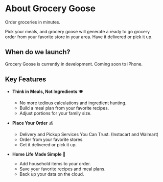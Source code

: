 # About Grocery Goose

Order groceries in minutes.

Pick your meals, and grocery goose will generate a ready to go grocery order from your favorite store in your area. Have it delivered or pick it up.

## When do we launch?

Grocery Goose is currently in development. Coming soon to iPhone.

## Key Features

- **Think in Meals, Not Ingredients** 🍽️
    - No more tedious calculations and ingredient hunting.
    - Build a meal plan from your favorite recipes.
    - Adjust portions for your family size.
 
- **Place Your Order** 💰
    - Delivery and Pickup Services You Can Trust. (Instacart and Walmart)
    - Order from your favorite stores. 
    - Get it delivered or pick it up.

- **Home Life Made Simple** 🛒
    - Add household items to your order.
    - Save your favorite recipes and meal plans.
    - Back up your data on the cloud.

